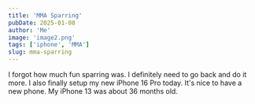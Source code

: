 ```yaml
---
title: 'MMA Sparring'
pubDate: 2025-01-08
author: 'Me'
image: 'image2.png'
tags: ['iphone', 'MMA']
slug: mma-sparring
---
```


I forgot how much fun sparring was. I definitely need to go back and do it more. I also finally setup my new iPhone 16 Pro today. It's nice to have a new phone. My iPhone 13 was about 36 months old. 


